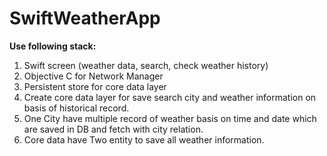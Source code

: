 # SwiftWeatherApp

**Use following stack:**
1. Swift screen (weather data, search, check weather history)
2. Objective C for Network Manager
3. Persistent store for core data layer
4. Create core data layer for save search city and weather information on basis of historical record.
5. One City have multiple record of weather basis on time and date which are saved in DB and fetch with city relation.
6. Core data have Two entity to save all weather information.
